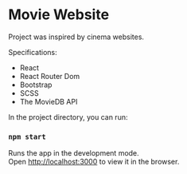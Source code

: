 # Movie Website

Project was inspired by cinema websites.

Specifications: </br>
<ul>
<li>React</li>
<li>React Router Dom</li>
<li>Bootstrap</li>
<li>SCSS</li>
<li>The MovieDB API</li>
</ul>

In the project directory, you can run:

### `npm start`

Runs the app in the development mode.\
Open [http://localhost:3000](http://localhost:3000) to view it in the browser.


